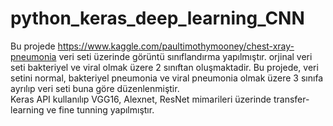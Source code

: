 # python_keras_deep_learning_CNN
  Bu projede https://www.kaggle.com/paultimothymooney/chest-xray-pneumonia veri seti üzerinde görüntü sınıflandırma yapılmıştır. orjinal veri seti bakteriyel ve viral olmak üzere 2 sınıftan oluşmaktadir. Bu projede, veri setini normal, bakteriyel pneumonia ve viral pneumonia olmak üzere 3 sınıfa ayrılıp veri seti buna göre düzenlenmiştir.  
  Keras API kullanılıp VGG16, Alexnet, ResNet mimarileri üzerinde transfer-learning ve fine tunning yapılmıştır.
